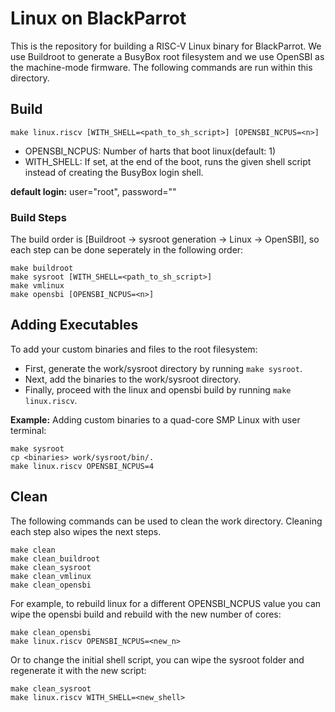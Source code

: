 # Linux on BlackParrot
This is the repository for building a RISC-V Linux binary for BlackParrot.
We use Buildroot to generate a BusyBox root filesystem and we use OpenSBI as the machine-mode firmware.
The following commands are run within this directory.

## Build
```
make linux.riscv [WITH_SHELL=<path_to_sh_script>] [OPENSBI_NCPUS=<n>]
```
* OPENSBI\_NCPUS: Number of harts that boot linux(default: 1)
* WITH\_SHELL: If set, at the end of the boot, runs the given shell script instead of creating the BusyBox login shell.

**default login:** user="root", password=""

### Build Steps
The build order is [Buildroot -> sysroot generation -> Linux -> OpenSBI], so each step can be done seperately in the following order:
```
make buildroot
make sysroot [WITH_SHELL=<path_to_sh_script>]
make vmlinux
make opensbi [OPENSBI_NCPUS=<n>]
```

## Adding Executables
To add your custom binaries and files to the root filesystem:
- First, generate the work/sysroot directory by running `make sysroot`.
- Next, add the binaries to the work/sysroot directory.
- Finally, proceed with the linux and opensbi build by running `make linux.riscv`.

**Example:** Adding custom binaries to a quad-core SMP Linux with user terminal:
```
make sysroot
cp <binaries> work/sysroot/bin/.
make linux.riscv OPENSBI_NCPUS=4
```

## Clean
The following commands can be used to clean the work directory. Cleaning each step also wipes the next steps.
```
make clean
make clean_buildroot
make clean_sysroot
make clean_vmlinux
make clean_opensbi
```

For example, to rebuild linux for a different OPENSBI\_NCPUS value you can wipe the opensbi build and rebuild with the new number of cores:
```
make clean_opensbi
make linux.riscv OPENSBI_NCPUS=<new_n>
```

Or to change the initial shell script, you can wipe the sysroot folder and regenerate it with the new script:
```
make clean_sysroot
make linux.riscv WITH_SHELL=<new_shell>
```
